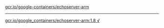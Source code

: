[gcr.io/google-containers/echoserver-arm](https://hub.docker.com/r/anjia0532/echoserver-arm/tags/) 

----
[gcr.io/google_containers/echoserver-arm:1.8 √](https://hub.docker.com/r/anjia0532/echoserver-arm/tags/)

